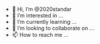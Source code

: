 - 👋 Hi, I’m @2020standar
- 👀 I’m interested in ...
- 🌱 I’m currently learning ...
- 💞️ I’m looking to collaborate on ...
- 📫 How to reach me ...

<!---
2020standar/2020standar is a ✨ special ✨ repository because its `README.md` (this file) appears on your GitHub profile.
You can click the Preview link to take a look at your changes.
--->
